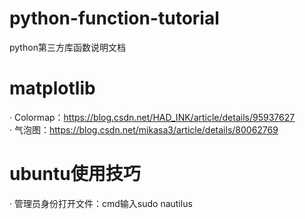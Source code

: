# python-function-tutorial
python第三方库函数说明文档  

# matplotlib
· Colormap：https://blog.csdn.net/HAD_INK/article/details/95937627  
· 气泡图：https://blog.csdn.net/mikasa3/article/details/80062769

# ubuntu使用技巧  
· 管理员身份打开文件：cmd输入sudo nautilus  
